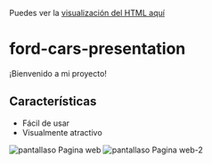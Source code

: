 Puedes ver la [visualización del HTML aquí](https://refegar.github.io/ford-cars-presentation/)

# ford-cars-presentation
¡Bienvenido a mi proyecto!

## Características
- Fácil de usar
- Visualmente atractivo


![pantallaso Pagina web](https://github.com/user-attachments/assets/6bd5b4d4-559d-469a-9378-2f022150b4bb)
![pantallaso Pagina web-2](https://github.com/user-attachments/assets/0565bf1b-00cc-4cbe-a3ea-cebe6e1d7008)




